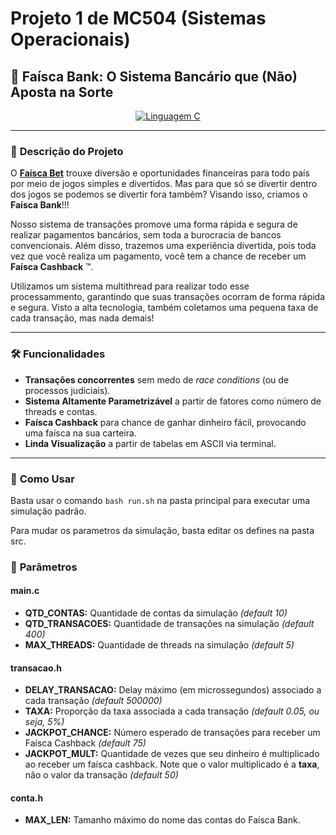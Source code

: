 # Projeto 1 de MC504 (Sistemas Operacionais)
## 🚀 Faísca Bank: O Sistema Bancário que (Não) Aposta na Sorte
<div align="center">
  <a href="https://en.wikipedia.org/wiki/C_(programming_language)">
    <img src="https://img.shields.io/badge/Linguagem-C-%23f34b7d?style=for-the-badge" alt="Linguagem C">
  </a>
</div>

---

### 📌 **Descrição do Projeto**
O **[Faísca Bet](https://github.com/defnotmee/faisca-bet)** trouxe diversão e oportunidades financeiras para todo país por meio de jogos
simples e divertidos. Mas para que só se divertir dentro dos jogos se podemos se divertir fora também? Visando isso, criamos o **Faísca Bank**!!!

Nosso sistema de transações promove uma forma rápida e segura de realizar pagamentos bancários, sem toda a burocracia de bancos convencionais. Além
disso, trazemos uma experiência divertida, pois toda vez que você realiza um pagamento, você tem a chance de receber um **Faísca Cashback** :tm:.

Utilizamos um sistema multithread para realizar todo esse processammento, garantindo que suas transações ocorram de forma rápida e segura. Visto
a alta tecnologia, também coletamos uma pequena taxa de cada transação, mas nada demais!

---

### 🛠️ **Funcionalidades**
- **Transações concorrentes** sem medo de *race conditions* (ou de processos judiciais).
- **Sistema Altamente Parametrizável** a partir de fatores como número de threads e contas.
- **Faísca Cashback** para chance de ganhar dinheiro fácil, provocando uma faísca na sua carteira.
- **Linda Visualização** a partir de tabelas em ASCII via terminal.
---

### 🦧 **Como Usar**

Basta usar o comando `bash run.sh` na pasta principal para executar uma simulação padrão.

Para mudar os parametros da simulação, basta editar os defines na pasta src.

### 🔧 **Parâmetros**

#### **main.c**

- **QTD_CONTAS:** Quantidade de contas da simulação *(default 10)*
- **QTD_TRANSACOES:** Quantidade de transações na simulação *(default 400)*
- **MAX_THREADS:** Quantidade de threads na simulação *(default 5)*

#### **transacao.h**

- **DELAY_TRANSACAO:** Delay máximo (em microssegundos) associado a cada transação *(default 500000)*
- **TAXA:** Proporção da taxa associada a cada transação *(default 0.05, ou seja, 5%)*
- **JACKPOT_CHANCE:** Número esperado de transações para receber um Faísca Cashback *(default 75)*
- **JACKPOT_MULT:** Quantidade de vezes que seu dinheiro é multiplicado ao receber um faísca cashback. Note que o valor multiplicado é a **taxa**, não o valor da transação  *(default 50)*

#### **conta.h**

- **MAX_LEN:** Tamanho máximo do nome das contas do Faísca Bank.